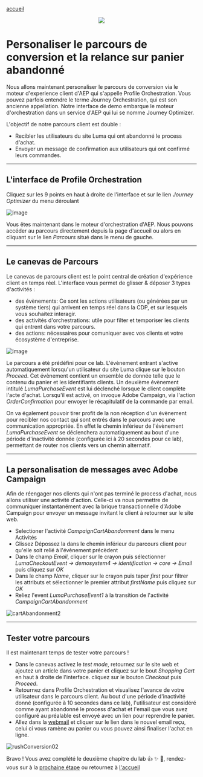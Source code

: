 [accueil](README.md)

<p align="center">
    <img src="https://user-images.githubusercontent.com/40355195/218433960-efb1147f-d81f-4a8a-80a4-a28451960311.png" />
</p>



Personaliser le parcours de conversion et la relance sur panier abandonné
=========================================================================


Nous allons maintenant personaliser le parcours de conversion via le moteur d'experience client d'AEP qui s'appelle Profile Orchestration.
Vous pouvez parfois entendre le terme Journey Orchestration, qui est son ancienne appellation. Notre interface de demo embarque le moteur d'orchestration dans un service d'AEP qui lui se nomme Journey Optimizer. 

L'objectif de notre parcours client est double : 

- Recibler les utilisateurs du site Luma qui ont abandonné le process d'achat.
- Envoyer un message de confirmation aux utilisateurs qui ont confirmé leurs commandes.


--- 

## L'interface de Profile Orchestration

Cliquez sur les 9 points en haut à droite de l'interface et sur le lien _Journey Optimizer_ du menu déroulant

![image](https://user-images.githubusercontent.com/40355195/216600072-bdbc3a9e-e702-4d77-832f-5f2c07de1f3c.png)


Vous êtes maintenant dans le moteur d'orchestration d'AEP. 
Nous pouvons accéder au parcours directement depuis la page d'accueil ou alors en cliquant sur le lien _Parcours_ situé dans le menu de gauche.

---

## Le canevas de Parcours
Le canevas de parcours client est le point central de création d'expérience client en temps réel. L'interface vous permet de glisser & déposer 3 types d'activités : 
- des évènements: Ce sont les actions utilisateurs (ou générées par un système tiers) qui arrivent en temps réel dans la CDP, et sur lesquels vous souhaitez interagir. 
- des activités d'orchestrations:  utile pour filter et temporiser les clients qui entrent dans votre parcours.
- des actions: nécessaires pour comuniquer avec vos clients et votre écosystème d'entreprise. 

![image](https://user-images.githubusercontent.com/40355195/223131545-85f14a24-185b-49d0-b1b7-9ca2ddebfa77.png)


Le parcours a été prédéfini pour ce lab. L'évènement entrant s'active automatiquement lorsqu'un utilisateur du site Luma clique sur le bouton _Proceed_. Cet évènement contient un ensemble de donnée telle que le contenu du panier et les identifiants clients.
Un deuxième évènement intitulé _LumaPurchaseEvent_ est lui déclenché lorsque le client complète l'acte d'achat. Lorsqu'il est activé, on invoque Adobe Campaign, via l'action _OrderConfirmation_ pour envoyer le récapitulatif de la commande par email. 


On va également pouvoir tirer profit de la non réception d'un évènement pour recibler nos contact qui sont entrés dans le parcours avec une communication appropriée. En effet le chemin inférieur de l'évènement _LumaPurchaseEvent_ se déclenchera automatiquement au bout d'une période d'inactivité donnée (configurée ici à 20 secondes pour ce lab), permettant de router nos clients vers un chemin alternatif. 

---

## La personalisation de messages avec Adobe Campaign 

Afin de réengager nos clients qui n'ont pas terminé le process d'achat, nous allons utiliser une activité d'action. Celle-ci va nous permettre de communiquer instantanément avec la brique transactionnelle d'Adobe Campaign pour envoyer un message invitant le client à retourner sur le site web.

- Selectioner l'activité _CampaignCartAbandonment_ dans le menu Activités
- Glissez Dépossez la dans le chemin inférieur du parcours client pour qu'elle soit relié à l'évènement précèdent
- Dans le champ _Email_, cliquer sur le crayon puis sélectionner _LumaCheckoutEvent -> demosystem4 -> identification -> core -> Email_ puis cliquez sur _OK_
- Dans le champ _Name_, cliquer sur le crayon puis taper _first_ pour filtrer les attributs et sélectionner le premier attribut _firstName_ puis cliquez sur _OK_
- Reliez l'event _LumaPurchaseEvent1_ à la transition de l'activité _CampaignCartAbandonment_

![cartAbandonment2](https://user-images.githubusercontent.com/40355195/223142393-a7c526f5-41dd-4c1d-80b5-8b3988bd67e2.gif)

--- 

## Tester votre parcours
Il est maintenant temps de tester votre parcours ! 
- Dans le canevas activez le _test mode_, retournez sur le site web et ajoutez un article dans votre panier et cliquez sur le bout _Shopping Cart_
en haut à droite de l'interface. cliquez sur le bouton _Checkout_ puis _Proceed_. 
- Retournez dans Profile Orchestration et visualisez l'avance de votre utilisateur dans le parcours client. Au bout d'une période d'inactivité donné (configurée à 10 secondes dans ce lab), l'utilisateur est considéré comme ayant abandonné le process d'achat et l'email que vous avez configuré au préalable est envoyé avec un lien pour reprendre le panier. 
- Allez dans la <a href="https://campaignfr.adobedemo.com/webmail" target="_blank">webmail</a> et cliquer sur le lien dans le nouvel email reçu, celui ci vous ramène au panier ou vous pouvez ainsi finaliser l'achat en ligne. 

![rushConversion02](https://user-images.githubusercontent.com/40355195/217293720-50b1f970-028f-40f1-939a-18b5ed9dde4c.gif)



Bravo ! Vous avez complété le deuxième chapitre du lab 👍 ✨ 🎉, rendez-vous sur à la [prochaine étape](ca-lab1-cross-sell.md) ou retournez à [l'accueil](Readme.md)
